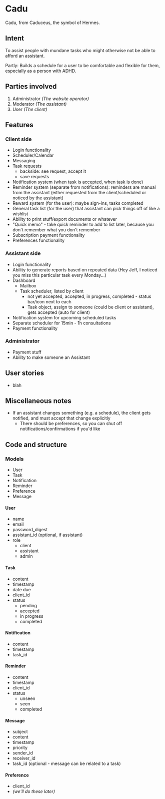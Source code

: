 # Cadu

Cadu, from Caduceus, the symbol of Hermes.

## Intent

To assist people with mundane tasks who might otherwise not be able to afford an assistant.

Partly: Builds a schedule for a user to be comfortable and flexible for them, especially as a person with ADHD.

## Parties involved

1. Administrator _(The website operator)_
2. Moderator _(The assistant)_
3. User _(The client)_

## Features

### Client side

- Login functionality
- Scheduler/Calendar
- Messaging
- Task requests
    - backside: see request, accept it
    - save requests
- Notification system (when task is accepted, when task is done)
- Reminder system (separate from notifications): reminders are manual from the assistant (either requested from the client/scheduled or noticed by the assistant)
- Reward system (for the user): maybe sign-ins, tasks completed
- General task list (for the user) that assistant can pick things off of like a wishlist
- Ability to print stuff/export documents or whatever
- "Quick memo" - take quick reminder to add to list later, because you don't remember what you don't remember
- Subscription payment functionality
- Preferences functionality

### Assistant side

- Login functionality
- Ability to generate reports based on repeated data (Hey Jeff, I noticed you miss this particular task every Monday...)
- Dashboard
    - Mailbox
    - Task scheduler, listed by client
        - not yet accepted, accepted, in progress, completed - status bar/icon next to each
        - Task object, assign to someone (could be client or assistant), gets accepted (auto for client)
- Notification system for upcoming scheduled tasks
- Separate scheduler for 15min - 1h consultations
- Payment functionality

### Administrator

- Payment stuff
- Ability to make someone an Assistant

## User stories

- blah

## Miscellaneous notes

- If an assistant changes something (e.g. a schedule), the client gets notified, and must accept that change explicitly
    - There should be preferences, so you can shut off notifications/confirmations if you'd like

## Code and structure

### Models

- User
- Task
- Notification
- Reminder
- Preference
- Message

#### User

- name
- email
- password_digest
- assistant_id (optional, if assistant)
- role
    - client
    - assistant
    - admin

#### Task

- content
- timestamp
- date due
- client_id
- status
    - pending
    - accepted
    - in progress
    - completed

#### Notification

- content
- timestamp
- task_id

#### Reminder

- content
- timestamp
- client_id
- status
    - unseen
    - seen
    - completed

#### Message

- subject
- content
- timestamp
- priority
- sender_id
- receiver_id
- task_id (optional - message can be related to a task)

#### Preference

- client_id
- _(we'll do these later)_